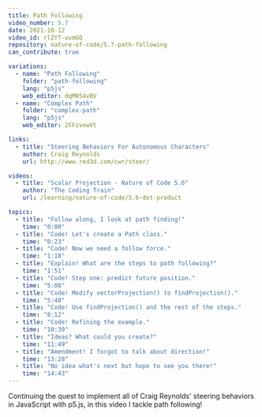 ```yaml
---
title: Path Following
video_number: 5.7
date: 2021-10-12
video_id: rlZYT-uvmGQ
repository: nature-of-code/5.7-path-following
can_contribute: true

variations:
  - name: "Path Following"
    folder: "path-following"
    lang: "p5js"
    web_editor: dqM054vBV
  - name: "Complex Path"
    folder: "complex-path"
    lang: "p5js"
    web_editor: 2FFzvxwVt

links:
  - title: "Steering Behaviors For Autonomous Characters"
    author: Craig Reynolds
    url: http://www.red3d.com/cwr/steer/

videos:
  - title: "Scalar Projection - Nature of Code 5.6"
    author: "The Coding Train"
    url: /learning/nature-of-code/5.6-dot-product

topics:
  - title: "Follow along, I look at path finding!"
    time: "0:00"
  - title: "Code! Let's create a Path class."
    time: "0:23"
  - title: "Code! Now we need a follow force."
    time: "1:18"
  - title: "Explain! What are the steps to path following?"
    time: "1:51"
  - title: "Code! Step one: predict future position."
    time: "5:08"
  - title: "Code! Modify vectorProjection() to findProjection()."
    time: "5:40"
  - title: "Code! Use findProjection() and the rest of the steps."
    time: "8:12"
  - title: "Code! Refining the example."
    time: "10:30"
  - title: "Ideas? What could you create?"
    time: "11:49"
  - title: "Amendment! I forgot to talk about direction!"
    time: "13:28"
  - title: "No idea what's next but hope to see you there!"
    time: "14:43"
---
```


Continuing the quest to implement all of Craig Reynolds' steering behaviors in JavaScript with p5.js, in this video I tackle path following!
